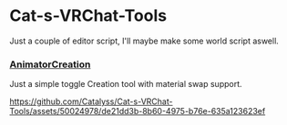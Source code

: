 # Cat-s-VRChat-Tools
Just a couple of editor script, I'll maybe make some world script aswell.

### [AnimatorCreation](<https://github.com/Catalyss/Cat-s-VRChat-Tools/blob/main/Avatar%20Tools/AnimatorCreator.cs>)
Just a simple toggle Creation tool with material swap support.

https://github.com/Catalyss/Cat-s-VRChat-Tools/assets/50024978/de21dd3b-8b60-4975-b76e-635a123623ef

